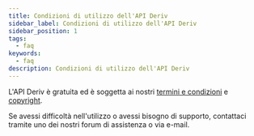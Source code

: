 ```yaml
---
title: Condizioni di utilizzo dell'API Deriv
sidebar_label: Condizioni di utilizzo dell'API Deriv
sidebar_position: 1
tags:
  - faq
keywords:
  - faq
description: Condizioni di utilizzo dell'API Deriv
---
```


L'API Deriv è gratuita ed è soggetta ai nostri [termini e condizioni](https://deriv.com/terms-and-conditions) e
[copyright](https://deriv.com/tnc/business-partners-general-terms.pdf).

Se avessi difficoltà nell'utilizzo o avessi bisogno di supporto, contattaci
tramite uno dei nostri forum di assistenza o via e-mail.
